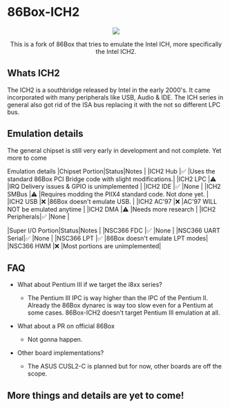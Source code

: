 <h1>86Box-ICH2</h1>


<p align="center"><img src="https://upload.wikimedia.org/wikipedia/commons/thumb/a/ab/Intel_ICH2.jpg/240px-Intel_ICH2.jpg"></p>

<p align="center">This is a fork of 86Box that tries to emulate the Intel ICH, more specifically the Intel ICH2.</p>

<h2>Whats ICH2</h2>
The ICH2 is a southbridge released by Intel in the early 2000's. It came incorporated with many peripherals like USB, Audio & IDE. The ICH series in general also got rid of the ISA bus replacing it with the not so different LPC bus.

<h2>Emulation details</h2>
The general chipset is still very early in development and not complete. Yet more to come

Emulation details
|Chipset Portion|Status|Notes                                                            |
|ICH2 Hub       |✅   |Uses the standard 86Box PCI Bridge code with slight modifications.|
|ICH2 LPC       |⚠️   |IRQ Delivery issues & GPIO is unimplemented                       |
|ICH2 IDE       |✅   |None                                                              |
|ICH2 SMBus     |⚠️   |Requires modding the PIIX4 standard code. Not done yet.           |
|ICH2 USB       |❌   |86Box doesn't emulate USB.                                        |
|ICH2 AC'97     |❌   |AC'97 WILL NOT be emulated anytime                                |
|ICH2 DMA       |⚠️   |Needs more research                                               |
|ICH2 Peripherals|✅  |None                                                              |

|Super I/O Portion|Status|Notes                           |
|NSC366 FDC       |✅    |None                           |
|NSC366 UART Serial|✅   |None                           |
|NSC366 LPT        |✅   |86Box doesn't emulate LPT modes|
|NSC366 HWM        |❌   |Most portions are unimplemented|

<h2>FAQ</h2>

* What about Pentium III if we target the i8xx series?
    - The Pentium III IPC is way higher than the IPC of the Pentium II. Already the 86Box dynarec is way too slow even for a Pentium at some cases. 86Box-ICH2 doesn't target Pentium III emulation at all.

* What about a PR on official 86Box
    - Not gonna happen.

* Other board implementations?
    - The ASUS CUSL2-C is planned but for now, other boards are off the scope.

<h2>More things and details are yet to come!</h2>
